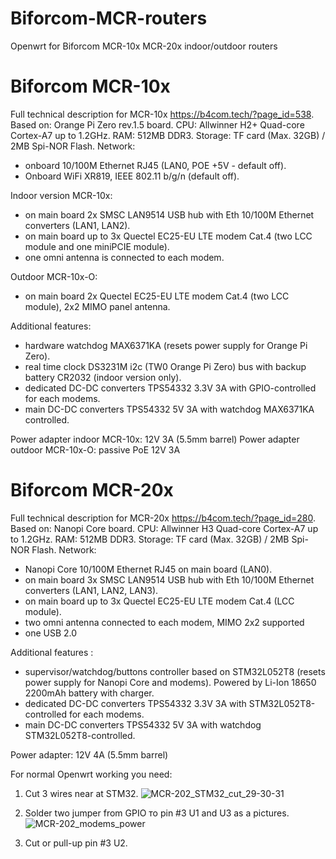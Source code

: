 # Biforcom-MCR-routers
Openwrt for Biforcom MCR-10x MCR-20x indoor/outdoor routers

# Biforcom MCR-10x
Full technical description for MCR-10x https://b4com.tech/?page_id=538.
Based on: Orange Pi Zero rev.1.5 board.
CPU: Allwinner H2+ Quad-core Cortex-A7 up to 1.2GHz.
RAM: 512MB DDR3.
Storage: TF card (Max. 32GB) / 2MB Spi-NOR Flash.
Network:
- onboard 10/100M Ethernet RJ45 (LAN0, POE +5V - default off).
- Onboard WiFi 	XR819, IEEE 802.11 b/g/n (default off).

Indoor version MCR-10x:
- on main board 2x SMSC LAN9514 USB hub with Eth 10/100M Ethernet converters (LAN1, LAN2).
- on main board up to 3x Quectel EC25-EU LTE modem Cat.4 (two LCC module and one miniPCIE module).
- one omni antenna is connected to each modem.

Outdoor MCR-10x-O:
- on main board 2x Quectel EC25-EU LTE modem Cat.4 (two LCC module), 2x2 MIMO panel antenna.

Additional features:
- hardware watchdog MAX6371KA (resets power supply for Orange Pi Zero).
- real time clock DS3231M i2c (TW0 Orange Pi Zero) bus with backup battery CR2032 (indoor version only).
- dedicated DC-DC converters TPS54332 3.3V 3A with GPIO-controlled for each modems.
- main DC-DC converters TPS54332 5V 3A with watchdog MAX6371KA controlled.

Power adapter indoor MCR-10x: 12V 3A (5.5mm barrel)
Power adapter outdoor MCR-10x-O: passive PoE 12V 3A

# Biforcom MCR-20x
Full technical description for MCR-20x https://b4com.tech/?page_id=280.
Based on: Nanopi Core board.
CPU: Allwinner H3 Quad-core Cortex-A7 up to 1.2GHz.
RAM: 512MB DDR3.
Storage: TF card (Max. 32GB) / 2MB Spi-NOR Flash.
Network:
- Nanopi Core 10/100M Ethernet RJ45 on main board (LAN0).
- on main board 3x SMSC LAN9514 USB hub with Eth 10/100M Ethernet converters (LAN1, LAN2, LAN3).
- on main board up to 3x Quectel EC25-EU LTE modem Cat.4 (LCC module).
- two omni antenna connected to each modem, MIMO 2x2 supported
- one USB 2.0

Additional features :
- supervisor/watchdog/buttons controller based on STM32L052T8 (resets power supply for Nanopi Core and modems). Powered by Li-Ion 18650 2200mAh battery with charger.
- dedicated DC-DC converters TPS54332 3.3V 3A with STM32L052T8-controlled for each modems.
- main DC-DC converters TPS54332 5V 3A with watchdog STM32L052T8-controlled.

Power adapter: 12V 4A (5.5mm barrel)

For normal Openwrt working you need:
1. Cut 3 wires near at STM32.
![MCR-202_STM32_cut_29-30-31](https://user-images.githubusercontent.com/65107625/186838787-e2084d41-d34a-4a55-9a14-95e1219d3175.jpg)

2. Solder two jumper from GPIO то pin #3 U1 and U3 as a pictures.
![MCR-202_modems_power](https://user-images.githubusercontent.com/65107625/186840582-ff58f7bf-eae1-4672-a28c-e2a8379ed1c3.jpg)

3. Cut or pull-up pin #3 U2.
